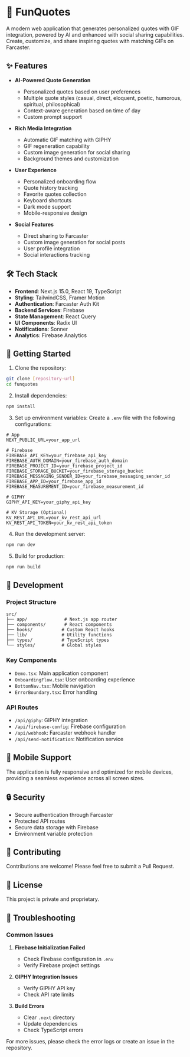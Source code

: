 # 🎯 FunQuotes

A modern web application that generates personalized quotes with GIF integration, powered by AI and enhanced with social sharing capabilities. Create, customize, and share inspiring quotes with matching GIFs on Farcaster.

## ✨ Features

- **AI-Powered Quote Generation**
  - Personalized quotes based on user preferences
  - Multiple quote styles (casual, direct, eloquent, poetic, humorous, spiritual, philosophical)
  - Context-aware generation based on time of day
  - Custom prompt support

- **Rich Media Integration**
  - Automatic GIF matching with GIPHY
  - GIF regeneration capability
  - Custom image generation for social sharing
  - Background themes and customization

- **User Experience**
  - Personalized onboarding flow
  - Quote history tracking
  - Favorite quotes collection
  - Keyboard shortcuts
  - Dark mode support
  - Mobile-responsive design

- **Social Features**
  - Direct sharing to Farcaster
  - Custom image generation for social posts
  - User profile integration
  - Social interactions tracking

## 🛠️ Tech Stack

- **Frontend**: Next.js 15.0, React 19, TypeScript
- **Styling**: TailwindCSS, Framer Motion
- **Authentication**: Farcaster Auth Kit
- **Backend Services**: Firebase
- **State Management**: React Query
- **UI Components**: Radix UI
- **Notifications**: Sonner
- **Analytics**: Firebase Analytics

## 🚀 Getting Started

1. Clone the repository:
```bash
git clone [repository-url]
cd funquotes
```

2. Install dependencies:
```bash
npm install
```

3. Set up environment variables:
Create a `.env` file with the following configurations:

```env
# App
NEXT_PUBLIC_URL=your_app_url

# Firebase
FIREBASE_API_KEY=your_firebase_api_key
FIREBASE_AUTH_DOMAIN=your_firebase_auth_domain
FIREBASE_PROJECT_ID=your_firebase_project_id
FIREBASE_STORAGE_BUCKET=your_firebase_storage_bucket
FIREBASE_MESSAGING_SENDER_ID=your_firebase_messaging_sender_id
FIREBASE_APP_ID=your_firebase_app_id
FIREBASE_MEASUREMENT_ID=your_firebase_measurement_id

# GIPHY
GIPHY_API_KEY=your_giphy_api_key

# KV Storage (Optional)
KV_REST_API_URL=your_kv_rest_api_url
KV_REST_API_TOKEN=your_kv_rest_api_token
```

4. Run the development server:
```bash
npm run dev
```

5. Build for production:
```bash
npm run build
```

## 🎨 Development

### Project Structure
```
src/
├── app/              # Next.js app router
├── components/       # React components
├── hooks/           # Custom React hooks
├── lib/             # Utility functions
├── types/           # TypeScript types
└── styles/          # Global styles
```

### Key Components
- `Demo.tsx`: Main application component
- `OnboardingFlow.tsx`: User onboarding experience
- `BottomNav.tsx`: Mobile navigation
- `ErrorBoundary.tsx`: Error handling

### API Routes
- `/api/giphy`: GIPHY integration
- `/api/firebase-config`: Firebase configuration
- `/api/webhook`: Farcaster webhook handler
- `/api/send-notification`: Notification service

## 📱 Mobile Support
The application is fully responsive and optimized for mobile devices, providing a seamless experience across all screen sizes.

## 🔒 Security
- Secure authentication through Farcaster
- Protected API routes
- Secure data storage with Firebase
- Environment variable protection

## 🤝 Contributing
Contributions are welcome! Please feel free to submit a Pull Request.

## 📄 License
This project is private and proprietary.

## 🔧 Troubleshooting

### Common Issues
1. **Firebase Initialization Failed**
   - Check Firebase configuration in `.env`
   - Verify Firebase project settings

2. **GIPHY Integration Issues**
   - Verify GIPHY API key
   - Check API rate limits

3. **Build Errors**
   - Clear `.next` directory
   - Update dependencies
   - Check TypeScript errors

For more issues, please check the error logs or create an issue in the repository.
